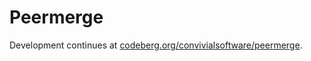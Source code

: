# Peermerge

Development continues at [codeberg.org/convivialsoftware/peermerge](https://codeberg.org/convivialsoftware/peermerge).
